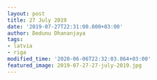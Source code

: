```yaml
---
layout: post
title: 27 July 2019
date: '2019-07-27T22:31:00.000+03:00'
author: Dedunu Dhananjaya
tags:
- latvia
- riga
modified_time: '2020-06-06T22:32:03.064+03:00'
featured_image: 2019-07-27-27-july-2019.jpg
---
```

